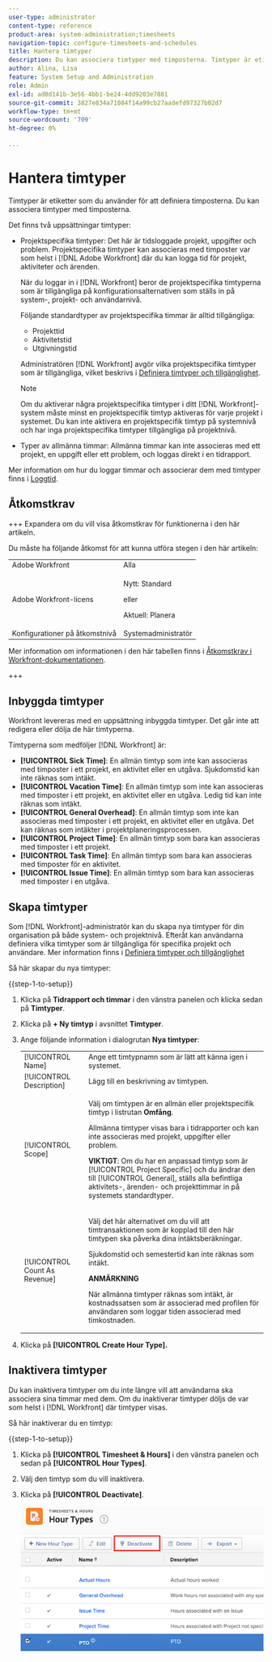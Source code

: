 ```yaml
---
user-type: administrator
content-type: reference
product-area: system-administration;timesheets
navigation-topic: configure-timesheets-and-schedules
title: Hantera timtyper
description: Du kan associera timtyper med timposterna. Timtyper är etiketter som du använder för att definiera timposterna.
author: Alina, Lisa
feature: System Setup and Administration
role: Admin
exl-id: ad0d141b-3e56-4bb1-be24-4dd9203e7881
source-git-commit: 3827e834a71084f14a99cb27aadefd97327b02d7
workflow-type: tm+mt
source-wordcount: '709'
ht-degree: 0%

---
```


# Hantera timtyper

<!--Audited: 05/2025-->

<!--Audited: 07/2024-->

<!--DON'T DELETE, DRAFT OR HIDE THIS ARTICLE. IT IS LINKED TO THE PRODUCT, THROUGH THE CONTEXT SENSITIVE HELP LINKS. 
**Linked to Creating Billing Record-->

Timtyper är etiketter som du använder för att definiera timposterna. Du kan associera timtyper med timposterna.

Det finns två uppsättningar timtyper:

* Projektspecifika timtyper: Det här är tidsloggade projekt, uppgifter och problem. Projektspecifika timtyper kan associeras med timposter var som helst i [!DNL Adobe Workfront] där du kan logga tid för projekt, aktiviteter och ärenden.

  När du loggar in i [!DNL Workfront] beror de projektspecifika timtyperna som är tillgängliga på konfigurationsalternativen som ställs in på system-, projekt- och användarnivå.

  Följande standardtyper av projektspecifika timmar är alltid tillgängliga:

   * Projekttid
   * Aktivitetstid
   * Utgivningstid

  Administratören [!DNL Workfront] avgör vilka projektspecifika timtyper som är tillgängliga, vilket beskrivs i [Definiera timtyper och tillgänglighet](../../../timesheets/create-and-manage-timesheets/define-hour-types-and-availability.md).

  >[!NOTE]
  >
  >Om du aktiverar några projektspecifika timtyper i ditt [!DNL Workfront]-system måste minst en projektspecifik timtyp aktiveras för varje projekt i systemet. Du kan inte aktivera en projektspecifik timtyp på systemnivå och har inga projektspecifika timtyper tillgängliga på projektnivå.

* Typer av allmänna timmar: Allmänna timmar kan inte associeras med ett projekt, en uppgift eller ett problem, och loggas direkt i en tidrapport.

Mer information om hur du loggar timmar och associerar dem med timtyper finns i [Loggtid](/help/quicksilver/timesheets/create-and-manage-timesheets/log-time.md).

## Åtkomstkrav

+++ Expandera om du vill visa åtkomstkrav för funktionerna i den här artikeln.

Du måste ha följande åtkomst för att kunna utföra stegen i den här artikeln:

<table style="table-layout:auto"> 
 <col> 
 <col> 
 <tbody> 
  <tr> 
   <td role="rowheader">Adobe Workfront</td> 
   <td>Alla</td> 
  </tr> 
  <tr> 
   <td role="rowheader">Adobe Workfront-licens</td> 
   <td> <p>Nytt: Standard</p>
   <p>eller</p>
   <p>Aktuell: Planera</p></td> 
  </tr> 
  <tr> 
   <td role="rowheader">Konfigurationer på åtkomstnivå</td> 
   <td>Systemadministratör</td>
  </tr> 
 </tbody> 
</table>

Mer information om informationen i den här tabellen finns i [Åtkomstkrav i Workfront-dokumentationen](/help/quicksilver/administration-and-setup/add-users/access-levels-and-object-permissions/access-level-requirements-in-documentation.md).

+++

## Inbyggda timtyper

Workfront levereras med en uppsättning inbyggda timtyper. Det går inte att redigera eller dölja de här timtyperna.

Timtyperna som medföljer [!DNL Workfront] är:

* **[!UICONTROL Sick Time]**: En allmän timtyp som inte kan associeras med timposter i ett projekt, en aktivitet eller en utgåva. Sjukdomstid kan inte räknas som intäkt.
* **[!UICONTROL Vacation Time]**: En allmän timtyp som inte kan associeras med timposter i ett projekt, en aktivitet eller en utgåva. Ledig tid kan inte räknas som intäkt.
* **[!UICONTROL General Overhead]**: En allmän timtyp som inte kan associeras med timposter i ett projekt, en aktivitet eller en utgåva. Det kan räknas som intäkter i projektplaneringsprocessen.
* **[!UICONTROL Project Time]**: En allmän timtyp som bara kan associeras med timposter i ett projekt.
* **[!UICONTROL Task Time]**: En allmän timtyp som bara kan associeras med timposter för en aktivitet.
* **[!UICONTROL Issue Time]**: En allmän timtyp som bara kan associeras med timposter i en utgåva.

## Skapa timtyper

Som [!DNL Workfront]-administratör kan du skapa nya timtyper för din organisation på både system- och projektnivå. Efteråt kan användarna definiera vilka timtyper som är tillgängliga för specifika projekt och användare. Mer information finns i [Definiera timtyper och tillgänglighet](../../../timesheets/create-and-manage-timesheets/define-hour-types-and-availability.md)

Så här skapar du nya timtyper:

{{step-1-to-setup}}

1. Klicka på **Tidrapport och timmar** i den vänstra panelen och klicka sedan på **Timtyper**.

1. Klicka på **+ Ny timtyp** i avsnittet **Timtyper**.
1. Ange följande information i dialogrutan **Nya timtyper**:

   <table style="table-layout:auto"> 
    <col> 
    <col> 
    <tbody> 
     <tr> 
      <td role="rowheader">[!UICONTROL Name]</td> 
      <td>Ange ett timtypnamn som är lätt att känna igen i systemet.</td> 
     </tr> 
     <tr> 
      <td role="rowheader">[!UICONTROL Description]</td> 
      <td>Lägg till en beskrivning av timtypen.</td> 
     </tr> 
     <tr> 
      <td role="rowheader">[!UICONTROL Scope]</td> 
      <td> <p>Välj om timtypen är en allmän eller projektspecifik timtyp i listrutan <strong>Omfång</strong>.</p> <p>Allmänna timtyper visas bara i tidrapporter och kan inte associeras med projekt, uppgifter eller problem.</p> <p><b>VIKTIGT</b>: Om du har en anpassad timtyp som är [!UICONTROL Project Specific] och du ändrar den till [!UICONTROL General], ställs alla befintliga aktivitets-, ärenden- och projekttimmar in på systemets standardtyper.</p> </td> 
     </tr> 
     <tr> 
      <td role="rowheader">[!UICONTROL Count As Revenue]</td> 
      <td><p>Välj det här alternativet om du vill att timtransaktionen som är kopplad till den här timtypen ska påverka dina intäktsberäkningar.</p>
      <p>Sjukdomstid och semestertid kan inte räknas som intäkt.</p>
      <p><b>ANMÄRKNING</b></p>
      <p>När allmänna timtyper räknas som intäkt, är kostnadssatsen som är associerad med profilen för användaren som loggar tiden associerad med timkostnaden.  
      </td> 
     </tr> 
    </tbody> 
   </table>

1. Klicka på **[!UICONTROL Create Hour Type].**

## Inaktivera timtyper

Du kan inaktivera timtyper om du inte längre vill att användarna ska associera sina timmar med dem. Om du inaktiverar timtyper döljs de var som helst i [!DNL Workfront] där timtyper visas.

Så här inaktiverar du en timtyp:

{{step-1-to-setup}}

1. Klicka på **[!UICONTROL Timesheet & Hours]** i den vänstra panelen och sedan på **[!UICONTROL Hour Types]**.

1. Välj den timtyp som du vill inaktivera.

1. Klicka på **[!UICONTROL Deactivate]**.

   ![Inaktivera knapp](assets/deactivate-button.png)
